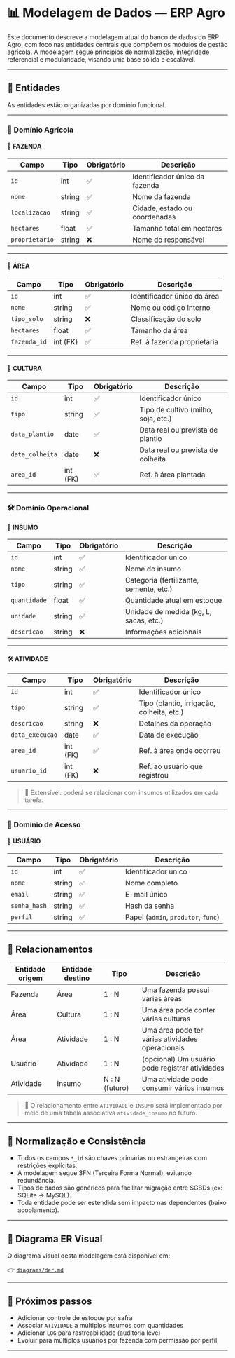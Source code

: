 # 📊 Modelagem de Dados — ERP Agro

Este documento descreve a modelagem atual do banco de dados do ERP Agro, com foco nas entidades centrais que compõem os módulos de gestão agrícola. A modelagem segue princípios de normalização, integridade referencial e modularidade, visando uma base sólida e escalável.

---

## 🧱 Entidades

As entidades estão organizadas por domínio funcional.

---

### 🌾 Domínio Agrícola

#### 🏡 FAZENDA

| Campo          | Tipo     | Obrigatório | Descrição                                 |
|----------------|----------|-------------|--------------------------------------------|
| `id`           | int      | ✅           | Identificador único da fazenda             |
| `nome`         | string   | ✅           | Nome da fazenda                            |
| `localizacao`  | string   | ✅           | Cidade, estado ou coordenadas              |
| `hectares`     | float    | ✅           | Tamanho total em hectares                  |
| `proprietario` | string   | ❌           | Nome do responsável                        |

---

#### 🧱 ÁREA

| Campo         | Tipo     | Obrigatório | Descrição                                  |
|---------------|----------|-------------|---------------------------------------------|
| `id`          | int      | ✅           | Identificador único da área                |
| `nome`        | string   | ✅           | Nome ou código interno                     |
| `tipo_solo`   | string   | ❌           | Classificação do solo                      |
| `hectares`    | float    | ✅           | Tamanho da área                            |
| `fazenda_id`  | int (FK) | ✅           | Ref. à fazenda proprietária                |

---

#### 🌱 CULTURA

| Campo           | Tipo     | Obrigatório | Descrição                                   |
|-----------------|----------|-------------|----------------------------------------------|
| `id`            | int      | ✅           | Identificador único                         |
| `tipo`          | string   | ✅           | Tipo de cultivo (milho, soja, etc.)         |
| `data_plantio`  | date     | ✅           | Data real ou prevista de plantio            |
| `data_colheita` | date     | ❌           | Data real ou prevista de colheita           |
| `area_id`       | int (FK) | ✅           | Ref. à área plantada                        |

---

### 🛠️ Domínio Operacional

#### 🧪 INSUMO

| Campo           | Tipo     | Obrigatório | Descrição                                    |
|------------------|----------|-------------|-----------------------------------------------|
| `id`             | int      | ✅           | Identificador único                          |
| `nome`           | string   | ✅           | Nome do insumo                               |
| `tipo`           | string   | ✅           | Categoria (fertilizante, semente, etc.)      |
| `quantidade`     | float    | ✅           | Quantidade atual em estoque                  |
| `unidade`        | string   | ✅           | Unidade de medida (kg, L, sacas, etc.)       |
| `descricao`      | string   | ❌           | Informações adicionais                       |

---

#### 🛠️ ATIVIDADE

| Campo             | Tipo     | Obrigatório | Descrição                                   |
|-------------------|----------|-------------|----------------------------------------------|
| `id`              | int      | ✅           | Identificador único                         |
| `tipo`            | string   | ✅           | Tipo (plantio, irrigação, colheita, etc.)   |
| `descricao`       | string   | ❌           | Detalhes da operação                        |
| `data_execucao`   | date     | ✅           | Data de execução                            |
| `area_id`         | int (FK) | ✅           | Ref. à área onde ocorreu                    |
| `usuario_id`      | int (FK) | ❌           | Ref. ao usuário que registrou               |

> 🧩 Extensível: poderá se relacionar com insumos utilizados em cada tarefa.

---

### 👤 Domínio de Acesso

#### 👤 USUÁRIO

| Campo         | Tipo     | Obrigatório | Descrição                                   |
|---------------|----------|-------------|----------------------------------------------|
| `id`          | int      | ✅           | Identificador único                         |
| `nome`        | string   | ✅           | Nome completo                               |
| `email`       | string   | ✅           | E-mail único                                |
| `senha_hash`  | string   | ✅           | Hash da senha                               |
| `perfil`      | string   | ✅           | Papel (`admin`, `produtor`, `func`)         |

---

## 🔁 Relacionamentos

| Entidade origem | Entidade destino | Tipo        | Descrição                                         |
|------------------|------------------|-------------|--------------------------------------------------|
| Fazenda          | Área             | 1 : N       | Uma fazenda possui várias áreas                  |
| Área             | Cultura          | 1 : N       | Uma área pode conter várias culturas             |
| Área             | Atividade        | 1 : N       | Uma área pode ter várias atividades operacionais |
| Usuário          | Atividade        | 1 : N       | (opcional) Um usuário pode registrar atividades  |
| Atividade        | Insumo           | N : N (futuro) | Uma atividade pode consumir vários insumos     |

> 🔧 O relacionamento entre `ATIVIDADE` e `INSUMO` será implementado por meio de uma tabela associativa `atividade_insumo` no futuro.

---

## 🧭 Normalização e Consistência

- Todos os campos `*_id` são chaves primárias ou estrangeiras com restrições explícitas.
- A modelagem segue 3FN (Terceira Forma Normal), evitando redundância.
- Tipos de dados são genéricos para facilitar migração entre SGBDs (ex: SQLite → MySQL).
- Toda entidade pode ser estendida sem impacto nas dependentes (baixo acoplamento).

---

## 📐 Diagrama ER Visual

O diagrama visual desta modelagem está disponível em:

👉 [`diagrams/der.md`](../diagrams/der.md)

---

## 📌 Próximos passos

- Adicionar controle de estoque por safra
- Associar `ATIVIDADE` a múltiplos insumos com quantidades
- Adicionar `LOG` para rastreabilidade (auditoria leve)
- Evoluir para múltiplos usuários por fazenda com permissão por perfil

---

